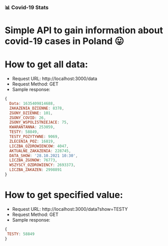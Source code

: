 ### 📊 Covid-19 Stats

# Simple API to gain information about covid-19 cases in Poland 😛

# How to get all data:
- Request URL: http://localhost:3000/data
- Request Method: GET
- Sample response:
```js
{
  Data: 1635409814688,
  ZAKAZENIA_DZIENNE: 8378,
  ZGONY_DZIENNE: 101,
  ZGONY_COVID: 26,
  ZGONY_WSPOLISTNIEJACE: 75,
  KWARANTANNA: 253059,
  TESTY: 58849,
  TESTY_POZYTYWNE: 9069,
  ZLECENIA_POZ: 16819,
  LICZBA_OZDROWIENCOW: 4047,
  AKTUALNE_ZAKAZENIA: 228745,
  DATA_SHOW: '28.10.2021 10:30',
  LICZBA_ZGONOW: 76773,
  WSZYSCY_OZDROWIENCY: 2693373,
  LICZBA_ZAKAZEN: 2998891
}
```

# How to get specified value: 
- Request URL: http://localhost:3000/data?show=TESTY
- Request Method: GET
- Sample response:
```js
{
 TESTY: 58849
}
```
